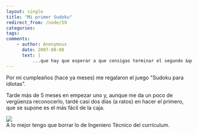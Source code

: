 ```yaml
---
layout: single
title: "Mi primer Sudoku"
redirect_from: /node/59
categories:
tags: 
comments: 
    - author: Anonymous
      date: 2007-08-08
      text: |
          ...que hay que esperar a que consigas terminar el segundo &quot;sudoku para idiotas&quot; para que vuelvas a actualizar??....mua! chusca!  
---
```

Por mi cumpleaños (hace ya meses) me regalaron el juego "Sudoku para idiotas".  

Tarde más de 5 meses en empezar uno y, aunque me da un poco de vergüenza reconocerlo, tardé casi dos días (a ratos) en hacer el primero, que se supone es el más fácil de la caja.  

[![](/images/posts/2007-08-08-mi-primer-sudoku/2007-07-11+Mi+primer+Sudoku+001.jpg)](http://bp2.blogger.com/_qfoSFPTIiCo/RrnKlkXVMNI/AAAAAAAAAD8/To-zkwogGnQ/s1600-h/2007-07-11+Mi+primer+Sudoku+001.jpg)  
A lo mejor tengo que borrar lo de Ingeniero Técnico del currículum.
